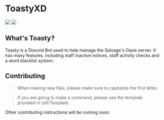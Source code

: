 # ToastyXD

<img src="https://img.shields.io/github/stars/Shamil-FD/ToastyXD">
<img src="https://tokei.rs/b1/github/Shamil-FD/ToastyXD?category=lines">

## What's Toasty?

Toasty is a Discord Bot used to help manage the Salvage's Oasis server. It has many features, including staff inactive notices, staff activity checks and a word blacklist system.

## Contributing

> When making new files, please make sure to capitalize the first letter.

> If you are going to make a command, please use the template provided in Util/Template

Other contributing instructions will be coming soon.
